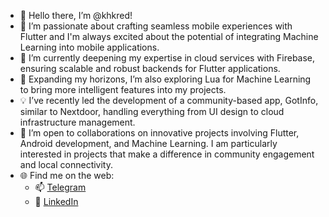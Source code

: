 - 👋 Hello there, I’m @khkred!
- 📱 I’m passionate about crafting seamless mobile experiences with Flutter and I'm always excited about the potential of integrating Machine Learning into mobile applications.
- 🚀 I’m currently deepening my expertise in cloud services with Firebase, ensuring scalable and robust backends for Flutter applications.
- 🧠 Expanding my horizons, I’m also exploring Lua for Machine Learning to bring more intelligent features into my projects.
- 💡 I’ve recently led the development of a community-based app, GotInfo, similar to Nextdoor, handling everything from UI design to cloud infrastructure management.
- 🤝 I’m open to collaborations on innovative projects involving Flutter, Android development, and Machine Learning. I am particularly interested in projects that make a difference in community engagement and local connectivity.
- 🌐 Find me on the web: 
  - 📫 [Telegram](https://t.me/khkr1)
  - 💼 [LinkedIn](https://www.linkedin.com/in/khkred/)

